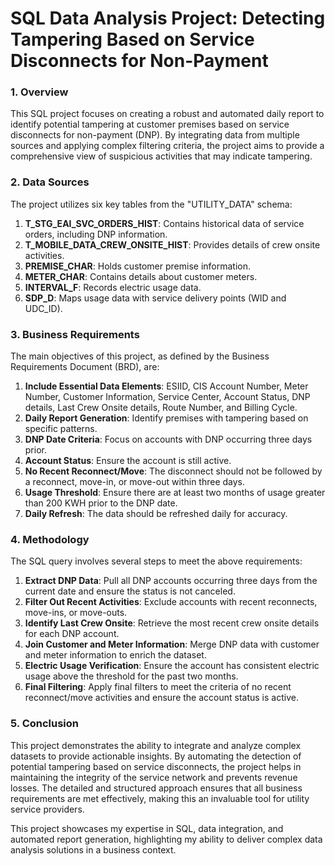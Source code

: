 # SQL Data Analysis Project: Detecting Tampering Based on Service Disconnects for Non-Payment


### 1. Overview

This SQL project focuses on creating a robust and automated daily report to identify potential tampering at customer premises based on service disconnects for non-payment (DNP). By integrating data from multiple sources and applying complex filtering criteria, the project aims to provide a comprehensive view of suspicious activities that may indicate tampering.

### 2. Data Sources

The project utilizes six key tables from the "UTILITY_DATA" schema:

1. **T_STG_EAI_SVC_ORDERS_HIST**: Contains historical data of service orders, including DNP information.
2. **T_MOBILE_DATA_CREW_ONSITE_HIST**: Provides details of crew onsite activities.
3. **PREMISE_CHAR**: Holds customer premise information.
4. **METER_CHAR**: Contains details about customer meters.
5. **INTERVAL_F**: Records electric usage data.
6. **SDP_D**: Maps usage data with service delivery points (WID and UDC_ID).

### 3. Business Requirements

The main objectives of this project, as defined by the Business Requirements Document (BRD), are:

1. **Include Essential Data Elements**: ESIID, CIS Account Number, Meter Number, Customer Information, Service Center, Account Status, DNP details, Last Crew Onsite details, Route Number, and Billing Cycle.
2. **Daily Report Generation**: Identify premises with tampering based on specific patterns.
3. **DNP Date Criteria**: Focus on accounts with DNP occurring three days prior.
4. **Account Status**: Ensure the account is still active.
5. **No Recent Reconnect/Move**: The disconnect should not be followed by a reconnect, move-in, or move-out within three days.
6. **Usage Threshold**: Ensure there are at least two months of usage greater than 200 KWH prior to the DNP date.
7. **Daily Refresh**: The data should be refreshed daily for accuracy.

### 4. Methodology

The SQL query involves several steps to meet the above requirements:

1. **Extract DNP Data**: Pull all DNP accounts occurring three days from the current date and ensure the status is not canceled.
2. **Filter Out Recent Activities**: Exclude accounts with recent reconnects, move-ins, or move-outs.
3. **Identify Last Crew Onsite**: Retrieve the most recent crew onsite details for each DNP account.
4. **Join Customer and Meter Information**: Merge DNP data with customer and meter information to enrich the dataset.
5. **Electric Usage Verification**: Ensure the account has consistent electric usage above the threshold for the past two months.
6. **Final Filtering**: Apply final filters to meet the criteria of no recent reconnect/move activities and ensure the account status is active.

### 5. Conclusion

This project demonstrates the ability to integrate and analyze complex datasets to provide actionable insights. By automating the detection of potential tampering based on service disconnects, the project helps in maintaining the integrity of the service network and prevents revenue losses. The detailed and structured approach ensures that all business requirements are met effectively, making this an invaluable tool for utility service providers.

This project showcases my expertise in SQL, data integration, and automated report generation, highlighting my ability to deliver complex data analysis solutions in a business context.
